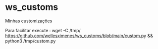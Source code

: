 # ws_customs
Minhas customizações

Para facilitar execute : wget -C /tmp/ https://github.com/wellesximenes/ws_customs/blob/main/custom.py && python3 /tmp/custom.py
